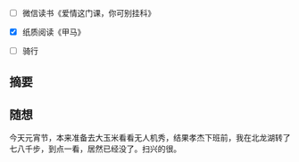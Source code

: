- [ ] 微信读书《爱情这门课，你可别挂科》
- [x] 纸质阅读《甲马》
- [ ] 骑行


## 摘要


## 随想
今天元宵节，本来准备去大玉米看看无人机秀，结果孝杰下班前，我在北龙湖转了七八千步，到点一看，居然已经没了。扫兴的很。